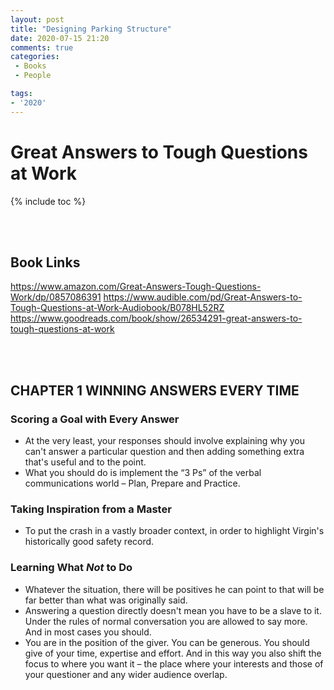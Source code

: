```yaml
---
layout: post
title: "Designing Parking Structure"
date: 2020-07-15 21:20
comments: true
categories:
 - Books
 - People

tags:
- '2020'
---
```



# Great Answers to Tough Questions at Work

{% include toc %}

<br><br>

## Book Links
https://www.amazon.com/Great-Answers-Tough-Questions-Work/dp/0857086391
https://www.audible.com/pd/Great-Answers-to-Tough-Questions-at-Work-Audiobook/B078HL52RZ
https://www.goodreads.com/book/show/26534291-great-answers-to-tough-questions-at-work


<br><br>
## CHAPTER 1 WINNING ANSWERS EVERY TIME

### Scoring a Goal with Every Answer

- At the very least, your responses should involve explaining why you can't answer a particular question and then adding something extra that's useful and to the point.
- What you should do is implement the “3 Ps” of the verbal communications world – Plan, Prepare and Practice.


### Taking Inspiration from a Master

- To put the crash in a vastly broader context, in order to highlight Virgin's historically good safety record.


### Learning What _Not_ to Do

- Whatever the situation, there will be positives he can point to that will be far better than what was originally said.
- Answering a question directly doesn't mean you have to be a slave to it. Under the rules of normal conversation you are allowed to say more. And in most cases you should.
- You are in the position of the giver. You can be generous. You should give of your time, expertise and effort. And in this way you also shift the focus to where you want it – the place where your interests and those of your questioner and any wider audience overlap.


</br></br></br>
